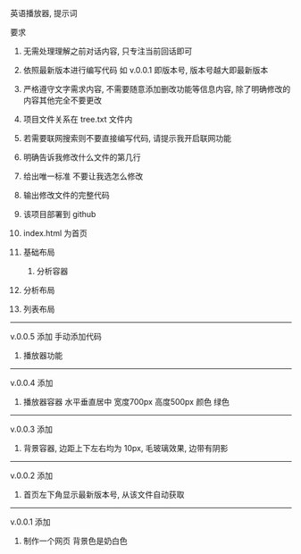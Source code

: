 英语播放器, 提示词

要求
1. 无需处理理解之前对话内容, 只专注当前回话即可
2. 依照最新版本进行编写代码 如 v.0.0.1 即版本号, 版本号越大即最新版本
3. 严格遵守文字需求内容, 不需要随意添加删改功能等信息内容, 除了明确修改的内容其他完全不要更改
4. 项目文件关系在 tree.txt 文件内
5. 若需要联网搜索则不要直接编写代码, 请提示我开启联网功能
6. 明确告诉我修改什么文件的第几行
7. 给出唯一标准 不要让我选怎么修改
8. 输出修改文件的完整代码
9. 该项目部署到 github
10. index.html 为首页




1. 基础布局
   1. 分析容器
2. 分析布局
3. 列表布局

---
v.0.0.5
添加 手动添加代码
1. 播放器功能
---
v.0.0.4 
添加
1. 播放器容器 水平垂直居中 宽度700px 高度500px 颜色 绿色
---
v.0.0.3
添加
1. 背景容器, 边距上下左右均为 10px, 毛玻璃效果, 边带有阴影
---
v.0.0.2
添加
1. 首页左下角显示最新版本号, 从该文件自动获取
---
v.0.0.1
添加
1. 制作一个网页 背景色是奶白色 
